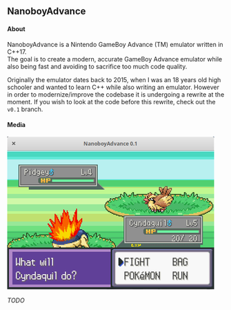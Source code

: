 <h2>NanoboyAdvance</h2>

#### About

NanoboyAdvance is a Nintendo GameBoy Advance (TM) emulator written in C++17.<br>
The goal is to create a modern, accurate GameBoy Advance emulator while also being fast
and avoiding to sacrifice too much code quality.

Originally the emulator dates back to 2015, when I was an 18 years old high schooler and wanted to
learn C++ while also writing an emulator.
However in order to modernize/improve the codebase it is undergoing a rewrite at the moment.
If you wish to look at the code before this rewrite, check out the `v0.1` branch.

#### Media

![screenshot1](misc/screenshot1.png)

*TODO*
